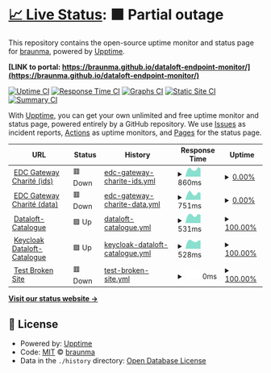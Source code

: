 # [📈 Live Status](https://demo.upptime.js.org): <!--live status--> **🟧 Partial outage**

This repository contains the open-source uptime monitor and status page for [braunma](https://demo.upptime.js.org), powered by [Upptime](https://github.com/upptime/upptime).

**[LINK to portal: https://braunma.github.io/dataloft-endpoint-monitor/](https://braunma.github.io/dataloft-endpoint-monitor/)**

[![Uptime CI](https://github.com/braunma/dataloft-endpoint-monitor/workflows/Uptime%20CI/badge.svg)](https://github.com/braunma/dataloft-endpoint-monitor/actions?query=workflow%3A%22Uptime+CI%22)
[![Response Time CI](https://github.com/braunma/dataloft-endpoint-monitor/workflows/Response%20Time%20CI/badge.svg)](https://github.com/braunma/dataloft-endpoint-monitor/actions?query=workflow%3A%22Response+Time+CI%22)
[![Graphs CI](https://github.com/braunma/dataloft-endpoint-monitor/workflows/Graphs%20CI/badge.svg)](https://github.com/braunma/dataloft-endpoint-monitor/actions?query=workflow%3A%22Graphs+CI%22)
[![Static Site CI](https://github.com/braunma/dataloft-endpoint-monitor/workflows/Static%20Site%20CI/badge.svg)](https://github.com/braunma/dataloft-endpoint-monitor/actions?query=workflow%3A%22Static+Site+CI%22)
[![Summary CI](https://github.com/braunma/dataloft-endpoint-monitor/workflows/Summary%20CI/badge.svg)](https://github.com/braunma/dataloft-endpoint-monitor/actions?query=workflow%3A%22Summary+CI%22)

With [Upptime](https://upptime.js.org), you can get your own unlimited and free uptime monitor and status page, powered entirely by a GitHub repository. We use [Issues](https://github.com/braunma/dataloft-endpoint-monitor/issues) as incident reports, [Actions](https://github.com/braunma/dataloft-endpoint-monitor/actions) as uptime monitors, and [Pages](https://demo.upptime.js.org) for the status page.

<!--start: status pages-->
<!-- This summary is generated by Upptime (https://github.com/upptime/upptime) -->
<!-- Do not edit this manually, your changes will be overwritten -->
<!-- prettier-ignore -->
| URL | Status | History | Response Time | Uptime |
| --- | ------ | ------- | ------------- | ------ |
| <img alt="" src="https://icons.duckduckgo.com/ip3/ids.health-x.charite.de.ico" height="13"> [EDC Gateway Charité (ids)](https://ids.health-x.charite.de) | 🟥 Down | [edc-gateway-charite-ids.yml](https://github.com/braunma/dataloft-endpoint-monitor/commits/HEAD/history/edc-gateway-charite-ids.yml) | <details><summary><img alt="Response time graph" src="./graphs/edc-gateway-charite-ids/response-time-week.png" height="20"> 860ms</summary><br><a href="https://braunma.github.io/dataloft-endpoint-monitor/history/edc-gateway-charite-ids"><img alt="Response time 874" src="https://img.shields.io/endpoint?url=https%3A%2F%2Fraw.githubusercontent.com%2Fbraunma%2Fdataloft-endpoint-monitor%2FHEAD%2Fapi%2Fedc-gateway-charite-ids%2Fresponse-time.json"></a><br><a href="https://braunma.github.io/dataloft-endpoint-monitor/history/edc-gateway-charite-ids"><img alt="24-hour response time 893" src="https://img.shields.io/endpoint?url=https%3A%2F%2Fraw.githubusercontent.com%2Fbraunma%2Fdataloft-endpoint-monitor%2FHEAD%2Fapi%2Fedc-gateway-charite-ids%2Fresponse-time-day.json"></a><br><a href="https://braunma.github.io/dataloft-endpoint-monitor/history/edc-gateway-charite-ids"><img alt="7-day response time 860" src="https://img.shields.io/endpoint?url=https%3A%2F%2Fraw.githubusercontent.com%2Fbraunma%2Fdataloft-endpoint-monitor%2FHEAD%2Fapi%2Fedc-gateway-charite-ids%2Fresponse-time-week.json"></a><br><a href="https://braunma.github.io/dataloft-endpoint-monitor/history/edc-gateway-charite-ids"><img alt="30-day response time 874" src="https://img.shields.io/endpoint?url=https%3A%2F%2Fraw.githubusercontent.com%2Fbraunma%2Fdataloft-endpoint-monitor%2FHEAD%2Fapi%2Fedc-gateway-charite-ids%2Fresponse-time-month.json"></a><br><a href="https://braunma.github.io/dataloft-endpoint-monitor/history/edc-gateway-charite-ids"><img alt="1-year response time 874" src="https://img.shields.io/endpoint?url=https%3A%2F%2Fraw.githubusercontent.com%2Fbraunma%2Fdataloft-endpoint-monitor%2FHEAD%2Fapi%2Fedc-gateway-charite-ids%2Fresponse-time-year.json"></a></details> | <details><summary><a href="https://braunma.github.io/dataloft-endpoint-monitor/history/edc-gateway-charite-ids">0.00%</a></summary><a href="https://braunma.github.io/dataloft-endpoint-monitor/history/edc-gateway-charite-ids"><img alt="All-time uptime 0.00%" src="https://img.shields.io/endpoint?url=https%3A%2F%2Fraw.githubusercontent.com%2Fbraunma%2Fdataloft-endpoint-monitor%2FHEAD%2Fapi%2Fedc-gateway-charite-ids%2Fuptime.json"></a><br><a href="https://braunma.github.io/dataloft-endpoint-monitor/history/edc-gateway-charite-ids"><img alt="24-hour uptime 0.00%" src="https://img.shields.io/endpoint?url=https%3A%2F%2Fraw.githubusercontent.com%2Fbraunma%2Fdataloft-endpoint-monitor%2FHEAD%2Fapi%2Fedc-gateway-charite-ids%2Fuptime-day.json"></a><br><a href="https://braunma.github.io/dataloft-endpoint-monitor/history/edc-gateway-charite-ids"><img alt="7-day uptime 0.00%" src="https://img.shields.io/endpoint?url=https%3A%2F%2Fraw.githubusercontent.com%2Fbraunma%2Fdataloft-endpoint-monitor%2FHEAD%2Fapi%2Fedc-gateway-charite-ids%2Fuptime-week.json"></a><br><a href="https://braunma.github.io/dataloft-endpoint-monitor/history/edc-gateway-charite-ids"><img alt="30-day uptime 0.00%" src="https://img.shields.io/endpoint?url=https%3A%2F%2Fraw.githubusercontent.com%2Fbraunma%2Fdataloft-endpoint-monitor%2FHEAD%2Fapi%2Fedc-gateway-charite-ids%2Fuptime-month.json"></a><br><a href="https://braunma.github.io/dataloft-endpoint-monitor/history/edc-gateway-charite-ids"><img alt="1-year uptime 0.00%" src="https://img.shields.io/endpoint?url=https%3A%2F%2Fraw.githubusercontent.com%2Fbraunma%2Fdataloft-endpoint-monitor%2FHEAD%2Fapi%2Fedc-gateway-charite-ids%2Fuptime-year.json"></a></details>
| <img alt="" src="https://icons.duckduckgo.com/ip3/data.health-x.charite.de.ico" height="13"> [EDC Gateway Charité (data)](https://data.health-x.charite.de) | 🟥 Down | [edc-gateway-charite-data.yml](https://github.com/braunma/dataloft-endpoint-monitor/commits/HEAD/history/edc-gateway-charite-data.yml) | <details><summary><img alt="Response time graph" src="./graphs/edc-gateway-charite-data/response-time-week.png" height="20"> 751ms</summary><br><a href="https://braunma.github.io/dataloft-endpoint-monitor/history/edc-gateway-charite-data"><img alt="Response time 751" src="https://img.shields.io/endpoint?url=https%3A%2F%2Fraw.githubusercontent.com%2Fbraunma%2Fdataloft-endpoint-monitor%2FHEAD%2Fapi%2Fedc-gateway-charite-data%2Fresponse-time.json"></a><br><a href="https://braunma.github.io/dataloft-endpoint-monitor/history/edc-gateway-charite-data"><img alt="24-hour response time 793" src="https://img.shields.io/endpoint?url=https%3A%2F%2Fraw.githubusercontent.com%2Fbraunma%2Fdataloft-endpoint-monitor%2FHEAD%2Fapi%2Fedc-gateway-charite-data%2Fresponse-time-day.json"></a><br><a href="https://braunma.github.io/dataloft-endpoint-monitor/history/edc-gateway-charite-data"><img alt="7-day response time 751" src="https://img.shields.io/endpoint?url=https%3A%2F%2Fraw.githubusercontent.com%2Fbraunma%2Fdataloft-endpoint-monitor%2FHEAD%2Fapi%2Fedc-gateway-charite-data%2Fresponse-time-week.json"></a><br><a href="https://braunma.github.io/dataloft-endpoint-monitor/history/edc-gateway-charite-data"><img alt="30-day response time 751" src="https://img.shields.io/endpoint?url=https%3A%2F%2Fraw.githubusercontent.com%2Fbraunma%2Fdataloft-endpoint-monitor%2FHEAD%2Fapi%2Fedc-gateway-charite-data%2Fresponse-time-month.json"></a><br><a href="https://braunma.github.io/dataloft-endpoint-monitor/history/edc-gateway-charite-data"><img alt="1-year response time 751" src="https://img.shields.io/endpoint?url=https%3A%2F%2Fraw.githubusercontent.com%2Fbraunma%2Fdataloft-endpoint-monitor%2FHEAD%2Fapi%2Fedc-gateway-charite-data%2Fresponse-time-year.json"></a></details> | <details><summary><a href="https://braunma.github.io/dataloft-endpoint-monitor/history/edc-gateway-charite-data">0.00%</a></summary><a href="https://braunma.github.io/dataloft-endpoint-monitor/history/edc-gateway-charite-data"><img alt="All-time uptime 0.00%" src="https://img.shields.io/endpoint?url=https%3A%2F%2Fraw.githubusercontent.com%2Fbraunma%2Fdataloft-endpoint-monitor%2FHEAD%2Fapi%2Fedc-gateway-charite-data%2Fuptime.json"></a><br><a href="https://braunma.github.io/dataloft-endpoint-monitor/history/edc-gateway-charite-data"><img alt="24-hour uptime 0.00%" src="https://img.shields.io/endpoint?url=https%3A%2F%2Fraw.githubusercontent.com%2Fbraunma%2Fdataloft-endpoint-monitor%2FHEAD%2Fapi%2Fedc-gateway-charite-data%2Fuptime-day.json"></a><br><a href="https://braunma.github.io/dataloft-endpoint-monitor/history/edc-gateway-charite-data"><img alt="7-day uptime 0.00%" src="https://img.shields.io/endpoint?url=https%3A%2F%2Fraw.githubusercontent.com%2Fbraunma%2Fdataloft-endpoint-monitor%2FHEAD%2Fapi%2Fedc-gateway-charite-data%2Fuptime-week.json"></a><br><a href="https://braunma.github.io/dataloft-endpoint-monitor/history/edc-gateway-charite-data"><img alt="30-day uptime 0.00%" src="https://img.shields.io/endpoint?url=https%3A%2F%2Fraw.githubusercontent.com%2Fbraunma%2Fdataloft-endpoint-monitor%2FHEAD%2Fapi%2Fedc-gateway-charite-data%2Fuptime-month.json"></a><br><a href="https://braunma.github.io/dataloft-endpoint-monitor/history/edc-gateway-charite-data"><img alt="1-year uptime 0.00%" src="https://img.shields.io/endpoint?url=https%3A%2F%2Fraw.githubusercontent.com%2Fbraunma%2Fdataloft-endpoint-monitor%2FHEAD%2Fapi%2Fedc-gateway-charite-data%2Fuptime-year.json"></a></details>
| <img alt="" src="https://icons.duckduckgo.com/ip3/gxfs-catalogue.dataloft-ionos.de.ico" height="13"> [Dataloft-Catalogue](https://gxfs-catalogue.dataloft-ionos.de/) | 🟩 Up | [dataloft-catalogue.yml](https://github.com/braunma/dataloft-endpoint-monitor/commits/HEAD/history/dataloft-catalogue.yml) | <details><summary><img alt="Response time graph" src="./graphs/dataloft-catalogue/response-time-week.png" height="20"> 531ms</summary><br><a href="https://braunma.github.io/dataloft-endpoint-monitor/history/dataloft-catalogue"><img alt="Response time 560" src="https://img.shields.io/endpoint?url=https%3A%2F%2Fraw.githubusercontent.com%2Fbraunma%2Fdataloft-endpoint-monitor%2FHEAD%2Fapi%2Fdataloft-catalogue%2Fresponse-time.json"></a><br><a href="https://braunma.github.io/dataloft-endpoint-monitor/history/dataloft-catalogue"><img alt="24-hour response time 551" src="https://img.shields.io/endpoint?url=https%3A%2F%2Fraw.githubusercontent.com%2Fbraunma%2Fdataloft-endpoint-monitor%2FHEAD%2Fapi%2Fdataloft-catalogue%2Fresponse-time-day.json"></a><br><a href="https://braunma.github.io/dataloft-endpoint-monitor/history/dataloft-catalogue"><img alt="7-day response time 531" src="https://img.shields.io/endpoint?url=https%3A%2F%2Fraw.githubusercontent.com%2Fbraunma%2Fdataloft-endpoint-monitor%2FHEAD%2Fapi%2Fdataloft-catalogue%2Fresponse-time-week.json"></a><br><a href="https://braunma.github.io/dataloft-endpoint-monitor/history/dataloft-catalogue"><img alt="30-day response time 560" src="https://img.shields.io/endpoint?url=https%3A%2F%2Fraw.githubusercontent.com%2Fbraunma%2Fdataloft-endpoint-monitor%2FHEAD%2Fapi%2Fdataloft-catalogue%2Fresponse-time-month.json"></a><br><a href="https://braunma.github.io/dataloft-endpoint-monitor/history/dataloft-catalogue"><img alt="1-year response time 560" src="https://img.shields.io/endpoint?url=https%3A%2F%2Fraw.githubusercontent.com%2Fbraunma%2Fdataloft-endpoint-monitor%2FHEAD%2Fapi%2Fdataloft-catalogue%2Fresponse-time-year.json"></a></details> | <details><summary><a href="https://braunma.github.io/dataloft-endpoint-monitor/history/dataloft-catalogue">100.00%</a></summary><a href="https://braunma.github.io/dataloft-endpoint-monitor/history/dataloft-catalogue"><img alt="All-time uptime 99.74%" src="https://img.shields.io/endpoint?url=https%3A%2F%2Fraw.githubusercontent.com%2Fbraunma%2Fdataloft-endpoint-monitor%2FHEAD%2Fapi%2Fdataloft-catalogue%2Fuptime.json"></a><br><a href="https://braunma.github.io/dataloft-endpoint-monitor/history/dataloft-catalogue"><img alt="24-hour uptime 100.00%" src="https://img.shields.io/endpoint?url=https%3A%2F%2Fraw.githubusercontent.com%2Fbraunma%2Fdataloft-endpoint-monitor%2FHEAD%2Fapi%2Fdataloft-catalogue%2Fuptime-day.json"></a><br><a href="https://braunma.github.io/dataloft-endpoint-monitor/history/dataloft-catalogue"><img alt="7-day uptime 100.00%" src="https://img.shields.io/endpoint?url=https%3A%2F%2Fraw.githubusercontent.com%2Fbraunma%2Fdataloft-endpoint-monitor%2FHEAD%2Fapi%2Fdataloft-catalogue%2Fuptime-week.json"></a><br><a href="https://braunma.github.io/dataloft-endpoint-monitor/history/dataloft-catalogue"><img alt="30-day uptime 99.74%" src="https://img.shields.io/endpoint?url=https%3A%2F%2Fraw.githubusercontent.com%2Fbraunma%2Fdataloft-endpoint-monitor%2FHEAD%2Fapi%2Fdataloft-catalogue%2Fuptime-month.json"></a><br><a href="https://braunma.github.io/dataloft-endpoint-monitor/history/dataloft-catalogue"><img alt="1-year uptime 99.74%" src="https://img.shields.io/endpoint?url=https%3A%2F%2Fraw.githubusercontent.com%2Fbraunma%2Fdataloft-endpoint-monitor%2FHEAD%2Fapi%2Fdataloft-catalogue%2Fuptime-year.json"></a></details>
| <img alt="" src="https://icons.duckduckgo.com/ip3/auth.gxfs-catalogue.dataloft-ionos.de.ico" height="13"> [Keycloak Dataloft-Catalogue](https://auth.gxfs-catalogue.dataloft-ionos.de/) | 🟩 Up | [keycloak-dataloft-catalogue.yml](https://github.com/braunma/dataloft-endpoint-monitor/commits/HEAD/history/keycloak-dataloft-catalogue.yml) | <details><summary><img alt="Response time graph" src="./graphs/keycloak-dataloft-catalogue/response-time-week.png" height="20"> 528ms</summary><br><a href="https://braunma.github.io/dataloft-endpoint-monitor/history/keycloak-dataloft-catalogue"><img alt="Response time 565" src="https://img.shields.io/endpoint?url=https%3A%2F%2Fraw.githubusercontent.com%2Fbraunma%2Fdataloft-endpoint-monitor%2FHEAD%2Fapi%2Fkeycloak-dataloft-catalogue%2Fresponse-time.json"></a><br><a href="https://braunma.github.io/dataloft-endpoint-monitor/history/keycloak-dataloft-catalogue"><img alt="24-hour response time 561" src="https://img.shields.io/endpoint?url=https%3A%2F%2Fraw.githubusercontent.com%2Fbraunma%2Fdataloft-endpoint-monitor%2FHEAD%2Fapi%2Fkeycloak-dataloft-catalogue%2Fresponse-time-day.json"></a><br><a href="https://braunma.github.io/dataloft-endpoint-monitor/history/keycloak-dataloft-catalogue"><img alt="7-day response time 528" src="https://img.shields.io/endpoint?url=https%3A%2F%2Fraw.githubusercontent.com%2Fbraunma%2Fdataloft-endpoint-monitor%2FHEAD%2Fapi%2Fkeycloak-dataloft-catalogue%2Fresponse-time-week.json"></a><br><a href="https://braunma.github.io/dataloft-endpoint-monitor/history/keycloak-dataloft-catalogue"><img alt="30-day response time 565" src="https://img.shields.io/endpoint?url=https%3A%2F%2Fraw.githubusercontent.com%2Fbraunma%2Fdataloft-endpoint-monitor%2FHEAD%2Fapi%2Fkeycloak-dataloft-catalogue%2Fresponse-time-month.json"></a><br><a href="https://braunma.github.io/dataloft-endpoint-monitor/history/keycloak-dataloft-catalogue"><img alt="1-year response time 565" src="https://img.shields.io/endpoint?url=https%3A%2F%2Fraw.githubusercontent.com%2Fbraunma%2Fdataloft-endpoint-monitor%2FHEAD%2Fapi%2Fkeycloak-dataloft-catalogue%2Fresponse-time-year.json"></a></details> | <details><summary><a href="https://braunma.github.io/dataloft-endpoint-monitor/history/keycloak-dataloft-catalogue">100.00%</a></summary><a href="https://braunma.github.io/dataloft-endpoint-monitor/history/keycloak-dataloft-catalogue"><img alt="All-time uptime 100.00%" src="https://img.shields.io/endpoint?url=https%3A%2F%2Fraw.githubusercontent.com%2Fbraunma%2Fdataloft-endpoint-monitor%2FHEAD%2Fapi%2Fkeycloak-dataloft-catalogue%2Fuptime.json"></a><br><a href="https://braunma.github.io/dataloft-endpoint-monitor/history/keycloak-dataloft-catalogue"><img alt="24-hour uptime 100.00%" src="https://img.shields.io/endpoint?url=https%3A%2F%2Fraw.githubusercontent.com%2Fbraunma%2Fdataloft-endpoint-monitor%2FHEAD%2Fapi%2Fkeycloak-dataloft-catalogue%2Fuptime-day.json"></a><br><a href="https://braunma.github.io/dataloft-endpoint-monitor/history/keycloak-dataloft-catalogue"><img alt="7-day uptime 100.00%" src="https://img.shields.io/endpoint?url=https%3A%2F%2Fraw.githubusercontent.com%2Fbraunma%2Fdataloft-endpoint-monitor%2FHEAD%2Fapi%2Fkeycloak-dataloft-catalogue%2Fuptime-week.json"></a><br><a href="https://braunma.github.io/dataloft-endpoint-monitor/history/keycloak-dataloft-catalogue"><img alt="30-day uptime 100.00%" src="https://img.shields.io/endpoint?url=https%3A%2F%2Fraw.githubusercontent.com%2Fbraunma%2Fdataloft-endpoint-monitor%2FHEAD%2Fapi%2Fkeycloak-dataloft-catalogue%2Fuptime-month.json"></a><br><a href="https://braunma.github.io/dataloft-endpoint-monitor/history/keycloak-dataloft-catalogue"><img alt="1-year uptime 100.00%" src="https://img.shields.io/endpoint?url=https%3A%2F%2Fraw.githubusercontent.com%2Fbraunma%2Fdataloft-endpoint-monitor%2FHEAD%2Fapi%2Fkeycloak-dataloft-catalogue%2Fuptime-year.json"></a></details>
| <img alt="" src="https://icons.duckduckgo.com/ip3/thissitedoesnotexist.koj.co.ico" height="13"> [Test Broken Site](https://thissitedoesnotexist.koj.co) | 🟥 Down | [test-broken-site.yml](https://github.com/braunma/dataloft-endpoint-monitor/commits/HEAD/history/test-broken-site.yml) | <details><summary><img alt="Response time graph" src="./graphs/test-broken-site/response-time-week.png" height="20"> 0ms</summary><br><a href="https://braunma.github.io/dataloft-endpoint-monitor/history/test-broken-site"><img alt="Response time 0" src="https://img.shields.io/endpoint?url=https%3A%2F%2Fraw.githubusercontent.com%2Fbraunma%2Fdataloft-endpoint-monitor%2FHEAD%2Fapi%2Ftest-broken-site%2Fresponse-time.json"></a><br><a href="https://braunma.github.io/dataloft-endpoint-monitor/history/test-broken-site"><img alt="24-hour response time 0" src="https://img.shields.io/endpoint?url=https%3A%2F%2Fraw.githubusercontent.com%2Fbraunma%2Fdataloft-endpoint-monitor%2FHEAD%2Fapi%2Ftest-broken-site%2Fresponse-time-day.json"></a><br><a href="https://braunma.github.io/dataloft-endpoint-monitor/history/test-broken-site"><img alt="7-day response time 0" src="https://img.shields.io/endpoint?url=https%3A%2F%2Fraw.githubusercontent.com%2Fbraunma%2Fdataloft-endpoint-monitor%2FHEAD%2Fapi%2Ftest-broken-site%2Fresponse-time-week.json"></a><br><a href="https://braunma.github.io/dataloft-endpoint-monitor/history/test-broken-site"><img alt="30-day response time 0" src="https://img.shields.io/endpoint?url=https%3A%2F%2Fraw.githubusercontent.com%2Fbraunma%2Fdataloft-endpoint-monitor%2FHEAD%2Fapi%2Ftest-broken-site%2Fresponse-time-month.json"></a><br><a href="https://braunma.github.io/dataloft-endpoint-monitor/history/test-broken-site"><img alt="1-year response time 0" src="https://img.shields.io/endpoint?url=https%3A%2F%2Fraw.githubusercontent.com%2Fbraunma%2Fdataloft-endpoint-monitor%2FHEAD%2Fapi%2Ftest-broken-site%2Fresponse-time-year.json"></a></details> | <details><summary><a href="https://braunma.github.io/dataloft-endpoint-monitor/history/test-broken-site">100.00%</a></summary><a href="https://braunma.github.io/dataloft-endpoint-monitor/history/test-broken-site"><img alt="All-time uptime 100.00%" src="https://img.shields.io/endpoint?url=https%3A%2F%2Fraw.githubusercontent.com%2Fbraunma%2Fdataloft-endpoint-monitor%2FHEAD%2Fapi%2Ftest-broken-site%2Fuptime.json"></a><br><a href="https://braunma.github.io/dataloft-endpoint-monitor/history/test-broken-site"><img alt="24-hour uptime 100.00%" src="https://img.shields.io/endpoint?url=https%3A%2F%2Fraw.githubusercontent.com%2Fbraunma%2Fdataloft-endpoint-monitor%2FHEAD%2Fapi%2Ftest-broken-site%2Fuptime-day.json"></a><br><a href="https://braunma.github.io/dataloft-endpoint-monitor/history/test-broken-site"><img alt="7-day uptime 100.00%" src="https://img.shields.io/endpoint?url=https%3A%2F%2Fraw.githubusercontent.com%2Fbraunma%2Fdataloft-endpoint-monitor%2FHEAD%2Fapi%2Ftest-broken-site%2Fuptime-week.json"></a><br><a href="https://braunma.github.io/dataloft-endpoint-monitor/history/test-broken-site"><img alt="30-day uptime 100.00%" src="https://img.shields.io/endpoint?url=https%3A%2F%2Fraw.githubusercontent.com%2Fbraunma%2Fdataloft-endpoint-monitor%2FHEAD%2Fapi%2Ftest-broken-site%2Fuptime-month.json"></a><br><a href="https://braunma.github.io/dataloft-endpoint-monitor/history/test-broken-site"><img alt="1-year uptime 100.00%" src="https://img.shields.io/endpoint?url=https%3A%2F%2Fraw.githubusercontent.com%2Fbraunma%2Fdataloft-endpoint-monitor%2FHEAD%2Fapi%2Ftest-broken-site%2Fuptime-year.json"></a></details>

<!--end: status pages-->

[**Visit our status website →**](https://demo.upptime.js.org)

## 📄 License

- Powered by: [Upptime](https://github.com/upptime/upptime)
- Code: [MIT](./LICENSE) © [braunma](https://demo.upptime.js.org)
- Data in the `./history` directory: [Open Database License](https://opendatacommons.org/licenses/odbl/1-0/)
